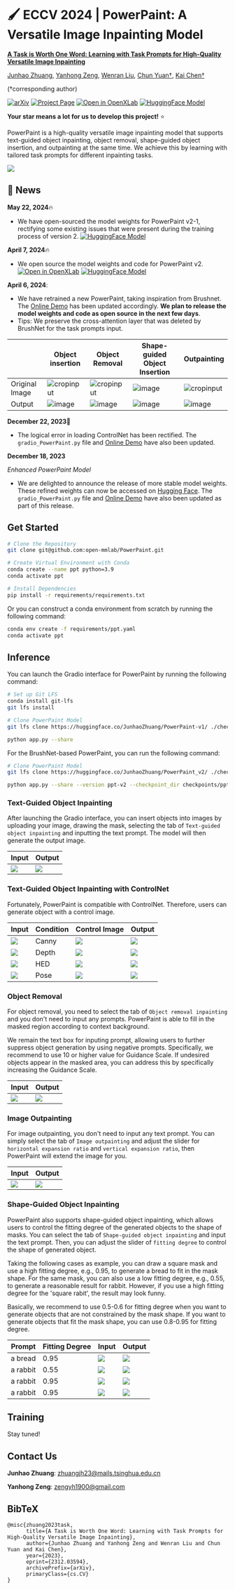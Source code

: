 # 🖌️ ECCV 2024 | PowerPaint: A Versatile Image Inpainting Model

[**A Task is Worth One Word: Learning with Task Prompts for High-Quality Versatile Image Inpainting**](https://arxiv.org/abs/2312.03594)

[Junhao Zhuang](https://github.com/zhuang2002), [Yanhong Zeng](https://zengyh1900.github.io/), [Wenran Liu](https://github.com/liuwenran), [Chun Yuan†](https://www.sigs.tsinghua.edu.cn/yc2_en/main.htm), [Kai Chen†](https://chenkai.site/)

(†corresponding author)

[![arXiv](https://img.shields.io/badge/arXiv-2312.03594-b31b1b.svg)](https://arxiv.org/abs/2312.03594)
[![Project Page](https://img.shields.io/badge/PowerPaint-Website-green)](https://powerpaint.github.io/)
[![Open in OpenXLab](https://cdn-static.openxlab.org.cn/app-center/openxlab_app.svg)](https://openxlab.org.cn/apps/detail/rangoliu/PowerPaint)
[![HuggingFace Model](https://img.shields.io/badge/%F0%9F%A4%97%20Hugging%20Face-Model-blue)](https://huggingface.co/JunhaoZhuang/PowerPaint-v1)

**Your star means a lot for us to develop this project!** :star:

PowerPaint is a high-quality versatile image inpainting model that supports text-guided object inpainting, object removal, shape-guided object insertion, and outpainting at the same time. We achieve this by learning with tailored task prompts for different inpainting tasks.

<img src='https://github.com/open-mmlab/mmagic/assets/12782558/acd01391-c73f-4997-aafd-0869aebcc915'/>


## 🚀 News

**May 22, 2024**:fire:

- We have open-sourced the model weights for PowerPaint v2-1, rectifying some existing issues that were present during the training process of version 2. [![HuggingFace Model](https://img.shields.io/badge/%F0%9F%A4%97%20Hugging%20Face-Model-blue)](https://huggingface.co/JunhaoZhuang/PowerPaint-v2-1)

**April 7, 2024**:fire:

- We open source the model weights and code for PowerPaint v2. [![Open in OpenXLab](https://cdn-static.openxlab.org.cn/header/openxlab_models.svg)](https://openxlab.org.cn/models/detail/zhuangjunhao/PowerPaint_v2) [![HuggingFace Model](https://img.shields.io/badge/%F0%9F%A4%97%20Hugging%20Face-Model-blue)](https://huggingface.co/JunhaoZhuang/PowerPaint_v2)

**April 6, 2024**:

- We have retrained a new PowerPaint, taking inspiration from Brushnet. The [Online Demo](https://openxlab.org.cn/apps/detail/rangoliu/PowerPaint) has been updated accordingly. **We plan to release the model weights and code as open source in the next few days**.
- Tips: We preserve the cross-attention layer that was deleted by BrushNet for the task prompts input.

|  | Object insertion | Object Removal|Shape-guided Object Insertion|Outpainting|
|-----------------|-----------------|-----------------|-----------------|-----------------|
| Original Image| ![cropinput](https://github.com/Sanster/IOPaint/assets/108931120/bf91a1e8-8eaf-4be6-b47d-b8e43c9d182a)|![cropinput](https://github.com/Sanster/IOPaint/assets/108931120/c7e56119-aa57-4761-b6aa-56f8a0b72456)|![image](https://github.com/Sanster/IOPaint/assets/108931120/cbbfe84e-2bf1-425b-8349-f7874f2e978c)|![cropinput](https://github.com/Sanster/IOPaint/assets/108931120/134bb707-0fe5-4d22-a0ca-d440fa521365)|
| Output| ![image](https://github.com/Sanster/IOPaint/assets/108931120/ee777506-d336-4275-94f6-31abf9521866)| ![image](https://github.com/Sanster/IOPaint/assets/108931120/e9d8cf6c-13b8-443c-b327-6f27da54cda6)|![image](https://github.com/Sanster/IOPaint/assets/108931120/cc3008c9-37dd-4d98-ad43-58f67be872dc)|![image](https://github.com/Sanster/IOPaint/assets/108931120/18d8ca23-e6d7-4680-977f-e66341312476)|

**December 22, 2023**:wrench:

- The logical error in loading ControlNet has been rectified. The `gradio_PowerPaint.py` file and [Online Demo](https://openxlab.org.cn/apps/detail/rangoliu/PowerPaint) have also been updated.

**December 18, 2023**

*Enhanced PowerPaint Model*

- We are delighted to announce the release of more stable model weights. These refined weights can now be accessed on [Hugging Face](https://huggingface.co/JunhaoZhuang/PowerPaint-v1/tree/main). The `gradio_PowerPaint.py` file and [Online Demo](https://openxlab.org.cn/apps/detail/rangoliu/PowerPaint) have also been updated as part of this release.

## Get Started

```bash
# Clone the Repository
git clone git@github.com:open-mmlab/PowerPaint.git

# Create Virtual Environment with Conda
conda create --name ppt python=3.9
conda activate ppt

# Install Dependencies
pip install -r requirements/requirements.txt
```

Or you can construct a conda environment from scratch by running the following command:

```bash
conda env create -f requirements/ppt.yaml
conda activate ppt
```

## Inference

You can launch the Gradio interface for PowerPaint by running the following command:

```bash
# Set up Git LFS
conda install git-lfs
git lfs install

# Clone PowerPaint Model
git lfs clone https://huggingface.co/JunhaoZhuang/PowerPaint-v1/ ./checkpoints/ppt-v1

python app.py --share
```

For the BrushNet-based PowerPaint, you can run the following command:
```bash
# Clone PowerPaint Model
git lfs clone https://huggingface.co/JunhaoZhuang/PowerPaint_v2/ ./checkpoints/ppt-v2

python app.py --share --version ppt-v2 --checkpoint_dir checkpoints/ppt-v2
```

### Text-Guided Object Inpainting

After launching the Gradio interface, you can insert objects into images by uploading your image, drawing the mask, selecting the tab of `Text-guided object inpainting` and inputting the text prompt. The model will then generate the output image.

|Input|Output|
|---------------|-----------------|
| <img src="assets/gradio_text_objinpaint.jpg"> | <img src="assets/gradio_text_objinpaint_result.jpg">



### Text-Guided Object Inpainting with ControlNet

Fortunately, PowerPaint is compatible with ControlNet. Therefore, users can generate object with a control image.

|Input| Condition | Control Image |Output|
|-------|--------|-------|----------|
|<img src="assets/control_input.jpg"> | Canny| <img src="assets/canny.jpg"> | <img src="assets/canny_result.jpg">
|<img src="assets/control_input.jpg"> | Depth| <img src="assets/depth.jpg"> | <img src="assets/depth_result.jpg">
|<img src="assets/control_input.jpg"> | HED| <img src="assets/hed.jpg"> | <img src="assets/hed_result.jpg">
|<img src="assets/pose_input.jpg"> | Pose| <img src="assets/pose_control.jpg"> | <img src="assets/pose_result.jpg">


### Object Removal

For object removal, you need to select the tab of `Object removal inpainting` and you don't need to input any prompts. PowerPaint is able to fill in the masked region according to context background.

We remain the text box for inputing prompt, allowing users to further suppress object generation by using negative prompts.
Specifically, we recommend to use 10 or higher value for Guidance Scale. If undesired objects appear in the masked area, you can address this by specifically increasing the Guidance Scale.

|Input|Output|
|---------------|-----------------|
| <img src="assets/gradio_objremoval.jpg"> | <img src="assets/gradio_objremoval_result.jpg">



### Image Outpainting

For image outpainting, you don't need to input any text prompt. You can simply select the tab of `Image outpainting` and adjust the slider for `horizontal expansion ratio` and `vertical expansion ratio`, then PowerPaint will extend the image for you.

|Input|Output|
|---------------|-----------------|
| <img src="assets/gradio_outpaint.jpg"> | <img src="assets/gradio_outpaint_result.jpg">



### Shape-Guided Object Inpainting

PowerPaint also supports shape-guided object inpainting, which allows users to control the fitting degree of the generated objects to the shape of masks. You can select the tab of `Shape-guided object inpainting` and input the text prompt. Then, you can adjust the slider of `fitting degree` to control the shape of generated object.

Taking the following cases as example, you can draw a square mask and use a high fitting degree, e.g., 0.95, to generate a bread to fit in the mask shape. For the same mask, you can also use a low fitting degree, e.g., 0.55, to generate a reasonable result for rabbit. However, if you use a high fitting degree for the 'square rabit', the result may look funny.

Basically, we recommend to use 0.5-0.6 for fitting degree when you want to generate objects that are not constrained by the mask shape. If you want to generate objects that fit the mask shape, you can use 0.8-0.95 for fitting degree.


|Prompt | Fitting Degree | Input| Output|
|-------|--------|--------|---------|
|a bread  | 0.95| <img src="assets/shapeguided_s1.jpg"> | <img src="assets/shapeguided_s1_result.jpg">
|a rabbit | 0.55| <img src="assets/shapeguided_s1_rabbit.jpg"> | <img src="assets/shapeguided_s1_rabbit_result.jpg">
|a rabbit | 0.95|<img src="assets/shapeguided_s1_rabbit_high.jpg"> | <img src="assets/shapeguided_s1_rabbit_high_result.jpg">
|a rabbit | 0.95 | <img src="assets/accurate_rabbit.jpg"> | <img src="assets/accurate_rabbit_result.jpg">








## Training

Stay tuned!



## Contact Us

**Junhao Zhuang**: zhuangjh23@mails.tsinghua.edu.cn

**Yanhong Zeng**: zengyh1900@gmail.com




## BibTeX

```
@misc{zhuang2023task,
      title={A Task is Worth One Word: Learning with Task Prompts for High-Quality Versatile Image Inpainting},
      author={Junhao Zhuang and Yanhong Zeng and Wenran Liu and Chun Yuan and Kai Chen},
      year={2023},
      eprint={2312.03594},
      archivePrefix={arXiv},
      primaryClass={cs.CV}
}
```
